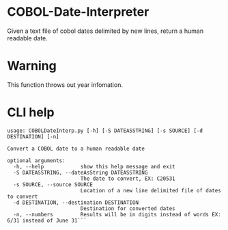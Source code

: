 # COBOL-Date-Interpreter
Given a text file of cobol dates delimited by new lines, return a human readable date.

# Warning
This function throws out year infomation.
# CLI help
```python3 COBOLDateInterp.py -h
usage: COBOLDateInterp.py [-h] [-S DATEASSTRING] [-s SOURCE] [-d DESTINATION] [-n]

Convert a COBOL date to a human readable date

optional arguments:
  -h, --help            show this help message and exit
  -S DATEASSTRING, --dateAsString DATEASSTRING
                        The date to convert, EX: C20531
  -s SOURCE, --source SOURCE
                        Location of a new line delimited file of dates to convert
  -d DESTINATION, --destination DESTINATION
                        Destination for converted dates
  -n, --numbers         Results will be in digits instead of words EX: 6/31 instead of June 31```
  
